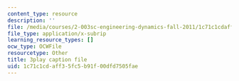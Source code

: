 ```yaml
---
content_type: resource
description: ''
file: /media/courses/2-003sc-engineering-dynamics-fall-2011/1c71c1cdaff35fc5b91f00dfd7505fae_NHedXxUO-Bg.vtt
file_type: application/x-subrip
learning_resource_types: []
ocw_type: OCWFile
resourcetype: Other
title: 3play caption file
uid: 1c71c1cd-aff3-5fc5-b91f-00dfd7505fae
---
```

